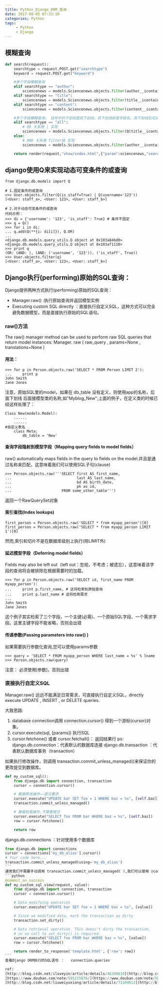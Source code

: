 ```yaml
---
title: Python_Django_ORM_查询
date: 2017-08-05 07:33:10
categories: Python
tags:
     - Python
     - Django
---
```



## 模糊查询
```python
def search(request):
    searchtype = request.POST.get("searchtype")
    keyword = request.POST.get("keyword")

    #单个字段模糊查询
    elif searchtype == "author":
        sciencenews = models.Sciencenews.objects.filter(author__icontains=keyword)
    elif searchtype == "title":
        sciencenews = models.Sciencenews.objects.filter(title__icontains=keyword)
    elif searchtype == "content":
        sciencenews = models.Sciencenews.objects.filter(content__icontains=keyword)

    #多个字段模糊查询， 括号中的下划线是双下划线，双下划线前是字段名，双下划线后可以是icontains或contains,区别是是否大小写敏感，竖线是或的意思
    elif searchtype == "all":
        # OR 关系用 | 实现
        sciencenews = models.Sciencenews.objects.filter(Q(title__icontains=keyword)|Q(content__icontains=keyword)|Q(author__icontains=keyword))
    else:
        # AND 关系用 filter链 实现
        sciencenews = models.Sciencenews.objects.filter(author__icontains=keyword).filter(title__icontains=keyword).filter(content__icontains=keyword)

    return render(request,"show/index.html",{"param":sciencenews,"searchtype":searchtype,"key
```

## django使用Q来实现动态可变条件的或查询
```
from django.db.models import Q

# 1.固定条件的或查询
>>> User.objects.filter(Q(is_staff=True) | Q(username='123'))
[<User: staff_a>, <User: 123>, <User: staff_b>]

# 2.对于动态可变条件的或查询
代码示例：
>>> di = {'username': '123', 'is_staff': True} # 条件不固定
>>> q = Q()
>>> for i in di:
... q.add(Q(**{i: di[i]}), Q.OR)
...
<django.db.models.query_utils.Q object at 0x103a84bd0>
<django.db.models.query_utils.Q object at 0x103af1110>
>>> print q
(OR: (AND: ), (AND: ('username', '123')), ('is_staff', True))
>>> User.objects.filter(q)
[<User: staff_a>, <User: 123>, <User: staff_b>]
```

## Django执行(performing)原始的SQL查询：

 Django提供两种方式执行(performing)原始的SQL查询：

- Manager.raw() :执行原始查询并返回模型实例
- Executing custom SQL directly ：直接执行自定义SQL，这种方式可以完全避免数据模型，而是直接执行原始的SQL语句。

### raw()方法

The raw() manager method can be used to perform raw SQL queries that return model instances:
Manager. raw ( raw_query , params=None , translations=None )

#### 用法：
```
>>> for p in Person.objects.raw('SELECT * FROM Person LIMIT 2'):
...     print p
John Smith
Jane Jones
```
注意，原始SQL里的model，如果在 db_table 没有定义，则使用app的名称，后面下划线 后面接模型类的名称,如"Myblog_New";上面的例子，在定义类的时候已经这样处理了：
```
Class New(models.Model):
    ......
    ......
#自定义表名
    class Meta:
        db_table = 'New'
```

#### 查询字段隐射到模型字段（Mapping query fields to model fields）

raw() automatically maps fields in the query to fields on the model.并且是通过名称来匹配，这意味着我们可以使用SQL子句(clause)
```
>>> Person.objects.raw('''SELECT first AS first_name,
...                              last AS last_name,
...                              bd AS birth_date,
...                              pk as id,
...                       FROM some_other_table''')
```
返回一个RawQuerySet对象

#### 索引查找(Index lookups)
```
first_person = Person.objects.raw('SELECT * from myapp_person')[0]
first_person = Person.objects.raw('SELECT * from myapp_person LIMIT 1')[0]
```
然而,索引和切片不是在数据库级别上执行(除LIMIT外)

#### 延迟模型字段（Deferring model fields）

Fields may also be left out（left out：忽视，不考虑；被遗忘），这意味着该字段的查询将会被排除在根据需要时的加载。
```
>>> for p in Person.objects.raw('SELECT id, first_name FROM myapp_person'):
...     print p.first_name, # 这将检索到原始查询
...     print p.last_name # 这将检索需求
...
John Smith
Jane Jones
```
这个例子其实检索了三个字段，一个主键(必需)、一个原始SQL字段、一个需求字段。这里主键字段不能省略，否则会出错

#### 传递参数(Passing parameters into raw() )

如果需要执行参数化查询,您可以使用params参数
```
>>> query = 'SELECT * FROM myapp_person WHERE last_name = %s' % lname
>>> Person.objects.raw(query)
```
注意： 必须使用[参数]，否则出错


### 直接执行自定义SQL

Manager.raw() 远远不能满足日常需求，可直接执行自定义SQL，directly execute UPDATE , INSERT , or DELETE queries.

大致思路:

1. database connection调用 connection.cursor() 得到一个游标(cursor)对象。
2. cursor.execute(sql, [params]) 执行SQL
3. cursor.fetchone() 或者 cursor.fetchall()： 返回结果行
ps:
django.db.connection：代表默认的数据库连接
django.db.transaction ：代表默认数据库事务（transaction）

如果执行修改操作，则调用 transaction.commit_unless_managed()来保证你的更改提交到数据库。
```python
def my_custom_sql():
    from django.db import connection, transaction
    cursor = connection.cursor()

    # 数据修改操作——提交要求
    cursor.execute("UPDATE bar SET foo = 1 WHERE baz = %s", [self.baz])
    transaction.commit_unless_managed()

    # 数据检索操作,不需要提交
    cursor.execute("SELECT foo FROM bar WHERE baz = %s", [self.baz])
    row = cursor.fetchone()

    return row
```

django.db.connections ：针对使用多个数据库
````python
from django.db import connections
cursor = connections['my_db_alias'].cursor()
# Your code here...
transaction.commit_unless_managed(using='my_db_alias')
```
通常我们不需要手动调用 transaction.commit_unless_managed( ),我们可以使用 @commit_on_success：
```python
@commit_on_success
def my_custom_sql_view(request, value):
    from django.db import connection, transaction
    cursor = connection.cursor()

    # Data modifying operation
    cursor.execute("UPDATE bar SET foo = 1 WHERE baz = %s", [value])

    # Since we modified data, mark the transaction as dirty
    transaction.set_dirty()

    # Data retrieval operation. This doesn't dirty the transaction,
    # so no call to set_dirty() is required.
    cursor.execute("SELECT foo FROM bar WHERE baz = %s", [value])
    row = cursor.fetchone()

    return render_to_response('template.html', {'row': row})
```
查看Django ORM执行的SQL语句 ：   connection.queries

ref:
[http://blog.csdn.net/iloveyin/article/details/46380619](http://blog.csdn.net/iloveyin/article/details/46380619)
[https://www.douban.com/note/505215076/](https://www.douban.com/note/505215076/)
[http://blog.csdn.net/liuweiyuxiang/article/details/71104613](http://blog.csdn.net/liuweiyuxiang/article/details/71104613)
